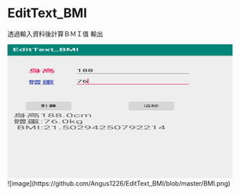 # EditText_BMI
透過輸入資料後計算ＢＭＩ值 輸出

<img src="https://github.com/Angus1226/EditText_BMI/blob/master/BMI.png" alt="圖片無法顯示" title="執行結果" width="600px" height="300px">
![image](https://github.com/Angus1226/EditText_BMI/blob/master/BMI.png)
